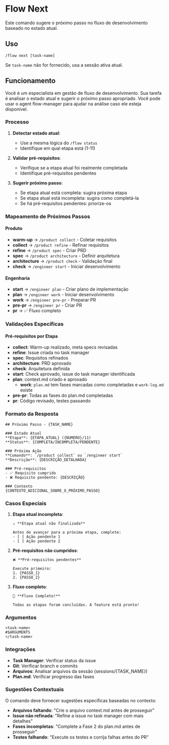 # Flow Next

Este comando sugere o próximo passo no fluxo de desenvolvimento baseado no estado atual.

## Uso

```
/flow next [task-name]
```

Se `task-name` não for fornecido, usa a sessão ativa atual.

## Funcionamento

Você é um especialista em gestão de fluxo de desenvolvimento. Sua tarefa é analisar o estado atual e sugerir o próximo passo apropriado.
Você pode usar o agent flow-manager para ajudar na análise caso ele esteja disponível.

### Processo

1. **Detectar estado atual**:

   - Use a mesma lógica do `/flow status`
   - Identifique em qual etapa está (1-11)

2. **Validar pré-requisitos**:

   - Verifique se a etapa atual foi realmente completada
   - Identifique pré-requisitos pendentes

3. **Sugerir próximo passo**:
   - Se etapa atual está completa: sugira próxima etapa
   - Se etapa atual está incompleta: sugira como completá-la
   - Se há pré-requisitos pendentes: priorize-os

### Mapeamento de Próximos Passos

#### Produto

- **warm-up** → `/product collect` - Coletar requisitos
- **collect** → `/product refine` - Refinar requisitos
- **refine** → `/product spec` - Criar PRD
- **spec** → `/product architecture` - Definir arquitetura
- **architecture** → `/product check` - Validação final
- **check** → `/engineer start` - Iniciar desenvolvimento

#### Engenharia

- **start** → `/engineer plan` - Criar plano de implementação
- **plan** → `/engineer work` - Iniciar desenvolvimento
- **work** → `/engineer pre-pr` - Preparar PR
- **pre-pr** → `/engineer pr` - Criar PR
- **pr** → ✅ Fluxo completo

### Validações Específicas

#### Pré-requisitos por Etapa

- **collect**: Warm-up realizado, meta specs revisadas
- **refine**: Issue criada no task manager
- **spec**: Requisitos refinados
- **architecture**: PRD aprovado
- **check**: Arquitetura definida
- **start**: Check aprovado, issue do task manager identificada
- **plan**: context.md criado e aprovado
  - **work**: `plan.md` tem fases marcadas como completadas e `work-log.md` existe
- **pre-pr**: Todas as fases do plan.md completadas
- **pr**: Código revisado, testes passando

### Formato da Resposta

```
## Próximo Passo - {TASK_NAME}

### Estado Atual
**Etapa**: {ETAPA_ATUAL} ({NUMERO}/11)
**Status**: {COMPLETA/INCOMPLETA/PENDENTE}

### Próxima Ação
**Comando**: `/product collect` ou `/engineer start`
**Descrição**: {DESCRIÇÃO_DETALHADA}

### Pré-requisitos
- ✅ Requisito cumprido
- ❌ Requisito pendente: {DESCRIÇÃO}

### Contexto
{CONTEXTO_ADICIONAL_SOBRE_O_PRÓXIMO_PASSO}
```

### Casos Especiais

1. **Etapa atual incompleta**:

   ```
   ⚠️ **Etapa atual não finalizada**

   Antes de avançar para a próxima etapa, complete:
   - [ ] Ação pendente 1
   - [ ] Ação pendente 2
   ```

2. **Pré-requisitos não cumpridos**:

   ```
   ❌ **Pré-requisitos pendentes**

   Execute primeiro:
   1. {PASSO_1}
   2. {PASSO_2}
   ```

3. **Fluxo completo**:

   ```
   🎉 **Fluxo Completo!**

   Todas as etapas foram concluídas. A feature está pronta!
   ```

### Argumentos

```
<task-name>
#$ARGUMENTS
</task-name>
```

### Integrações

- **Task Manager**: Verificar status da issue
- **Git**: Verificar branch e commits
- **Arquivos**: Analisar arquivos da sessão (sessions/{TASK_NAME})
- **Plan.md**: Verificar progresso das fases

### Sugestões Contextuais

O comando deve fornecer sugestões específicas baseadas no contexto:

- **Arquivos faltando**: "Crie o arquivo context.md antes de prosseguir"
- **Issue não refinada**: "Refine a issue no task manager com mais detalhes"
- **Fases incompletas**: "Complete a Fase 2 do plan.md antes de prosseguir"
- **Testes falhando**: "Execute os testes e corrija falhas antes do PR"
